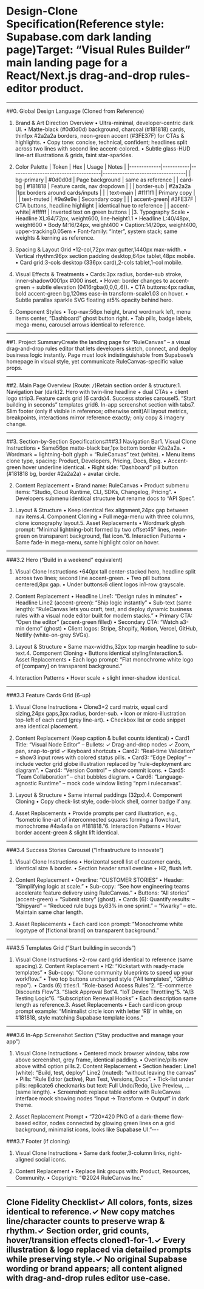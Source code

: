# Design-Clone Specification(Reference style: Supabase.com dark landing page)Target: “Visual Rules Builder” main landing page for a React/Next.js drag-and-drop rules-editor product.

---

##0. Global Design Language (Cloned from Reference)

1. Brand & Art Direction Overview • Ultra-minimal, developer-centric dark UI. • Matte-black (#0d0d0d) background, charcoal (#181818) cards, thin1px #2a2a2a borders, neon-green accent (#3FE37F) for CTAs & highlights. • Copy tone: concise, technical, confident; headlines split across two lines with second line accent-colored. • Subtle glass-HUD line-art illustrations & grids, faint star-sparkles.

2. Color Palette | Token | Hex | Usage | Notes | |-------------|-----------|-------------------------------------|----------------------------------| | bg-primary | #0d0d0d | Page background | same as reference | | card-bg | #181818 | Feature cards, nav dropdown | | | border-sub | #2a2a2a |1px borders around cards/inputs | | | text-main | #f1f1f1 | Primary copy | | | text-muted | #9e9e9e | Secondary copy | | | accent-green| #3FE37F | CTA buttons, headline highlight | identical hue to reference | | accent-white| #ffffff | Inverted text on green buttons | |3. Typography Scale • Headline XL:64/72px, weight600, line-height1.1 • Headline L:40/48px, weight600 • Body M:16/24px, weight400 • Caption:14/20px, weight400, upper-tracking0.05em • Font-family: “Inter”, system stack; same weights & kerning as reference.

4. Spacing & Layout Grid •12-col,72px max gutter,1440px max-width. • Vertical rhythm:96px section padding desktop,64px tablet,48px mobile. • Card grid:3-cols desktop (336px card),2-cols tablet,1-col mobile.

5. Visual Effects & Treatments • Cards:3px radius, border-sub stroke, inner-shadow0001px #000 inset. • Hover: border changes to accent-green + subtle elevation (0416rgba(0,0,0,.6)). • CTA buttons:4px radius, bold accent-green bg,120ms ease-in transform-scale1.03 on hover. • Subtle parallax sparkle SVG floating at5% opacity behind hero.

6. Component Styles • Top-nav:56px height, brand wordmark left, menu items center, “Dashboard” ghost button right. • Tab pills, badge labels, mega-menu, carousel arrows identical to reference.

---

##1. Project SummaryCreate the landing page for “RuleCanvas” – a visual drag-and-drop rules editor that lets developers sketch, connect, and deploy business logic instantly. Page must look indistinguishable from Supabase’s homepage in visual style, yet communicate RuleCanvas-specific value props.

---

##2. Main Page Overview (Route: `/`)Retain section order & structure:1. Navigation bar (dark)2. Hero with twin-line headline + dual CTAs + client logo strip3. Feature cards grid (6 cards)4. Success stories carousel5. “Start building in seconds” templates grid6. In-app screenshot section with tabs7. Slim footer (only if visible in reference; otherwise omit)All layout metrics, breakpoints, interactions mirror reference exactly; only copy & imagery change.

---

##3. Section-by-Section Specifications###3.1 Navigation Bar1. Visual Clone Instructions • Same56px matte-black bar,1px bottom border #2a2a2a. • Wordmark = lightning-bolt glyph + “RuleCanvas” text (white). • Menu items clone type, spacing: Product, Developers, Pricing, Docs, Blog. • Accent-green hover underline identical. • Right side: “Dashboard” pill button (#181818 bg, border #2a2a2a) + avatar circle.

2. Content Replacement • Brand name: RuleCanvas • Product submenu items: “Studio, Cloud Runtime, CLI, SDKs, Changelog, Pricing”. • Developers submenu identical structure but rename docs to “API Spec”.

3. Layout & Structure • Keep identical flex alignment,24px gap between nav items.4. Component Cloning • Full mega-menu with three columns, clone iconography layout.5. Asset Replacements • Wordmark glyph prompt: “Minimal lightning-bolt formed by two offset45° lines, neon-green on transparent background, flat icon.”6. Interaction Patterns • Same fade-in mega-menu, same highlight color on hover.

---

###3.2 Hero (“Build in a weekend” equivalent)

1. Visual Clone Instructions •640px tall center-stacked hero, headline split across two lines; second line accent-green. • Two pill buttons centered,8px gap. • Under buttons:6 client logos in1-row grayscale.

2. Content Replacement • Headline Line1: “Design rules in minutes” • Headline Line2 (accent-green): “Ship logic instantly” • Sub-text (same length): “RuleCanvas lets you craft, test, and deploy dynamic business rules with a visual node editor built for modern stacks.” • Primary CTA: “Open the editor” (accent-green filled) • Secondary CTA: “Watch a3-min demo” (ghost) • Client logos: Stripe, Shopify, Notion, Vercel, GitHub, Netlify (white-on-grey SVGs).

3. Layout & Structure • Same max-widths,32px top margin headline to sub-text.4. Component Cloning • Buttons identical styling/interaction.5. Asset Replacements • Each logo prompt: “Flat monochrome white logo of [company] on transparent background.”

6. Interaction Patterns • Hover scale + slight inner-shadow identical.

---

###3.3 Feature Cards Grid (6-up)

1. Visual Clone Instructions • Clone3×2 card matrix, equal card sizing,24px gaps,3px radius, border-sub. • Icon or micro-illustration top-left of each card (grey line-art). • Checkbox list or code snippet area identical placement.

2. Content Replacement (Keep caption & bullet counts identical) • Card1 Title: “Visual Node Editor” – Bullets: ✓ Drag-and-drop nodes ✓ Zoom, pan, snap-to-grid ✓ Keyboard shortcuts • Card2: “Real-time Validation” – show3 input rows with colored status pills. • Card3: “Edge Deploy” – include vector grid globe illustration replaced by “rule-deployment arc diagram”. • Card4: “Version Control” – show commit icons. • Card5: “Team Collaboration” – chat bubbles diagram. • Card6: “Language-agnostic Runtime” – mock code window listing “npm i rulecanvas”.

3. Layout & Structure • Same internal paddings (32px).4. Component Cloning • Copy check-list style, code-block shell, corner badge if any.

5. Asset Replacements • Provide prompts per card illustration, e.g., “Isometric line-art of interconnected squares forming a flowchart, monochrome #4a4a4a on #181818.”6. Interaction Patterns • Hover border accent-green & slight lift identical.

---

###3.4 Success Stories Carousel (“Infrastructure to innovate”)

1. Visual Clone Instructions • Horizontal scroll list of customer cards, identical size & border. • Section header small overline + H2, flush left.

2. Content Replacement • Overline: “CUSTOMER STORIES” • Header: “Simplifying logic at scale.” • Sub-copy: “See how engineering teams accelerate feature delivery using RuleCanvas.” • Buttons: “All stories” (accent-green) + “Submit story” (ghost). • Cards (6): Quantify results: – “Shipyard” – “Reduced rule bugs by83% in one sprint.” – “Kwarky” – etc. Maintain same char length.

3. Asset Replacements • Each card icon prompt: “Monochrome white logotype of [fictional brand] on transparent background.”

---

###3.5 Templates Grid (“Start building in seconds”)

1. Visual Clone Instructions •2-row card grid identical to reference (same spacing).2. Content Replacement • H2: “Kickstart with ready-made templates” • Sub-copy: “Clone community blueprints to speed up your workflow.” • Two top buttons unchanged style (“All templates”, “GitHub repo”). • Cards (6) titles:1. “Role-based Access Rules”2. “E-commerce Discounts Flow”3. “Slack Approval Bot”4. “IoT Device Throttling”5. “A/B Testing Logic”6. “Subscription Renewal Hooks” • Each description same length as reference.3. Asset Replacements • Each card icon group prompt example: “Minimalist circle icon with letter ‘RB’ in white, on #181818, style matching Supabase template icons.”

---

###3.6 In-App Screenshot Section (“Stay productive and manage your app”)

1. Visual Clone Instructions • Centered mock browser window, tabs row above screenshot, grey frame, identical padding. • Overline/pills row above with4 option pills.2. Content Replacement • Section header: Line1 (white): “Build, test, deploy” Line2 (muted): “without leaving the canvas” • Pills: “Rule Editor (active), Run Test, Versions, Docs”. • Tick-list under pills: replicate6 checkmarks but text: Full Undo/Redo, Live Preview, … (same length). • Screenshot: replace table editor with RuleCanvas interface mock showing nodes “Input → Transform → Output” in dark theme.

3. Asset Replacement Prompt • “720×420 PNG of a dark-theme flow-based editor, nodes connected by glowing green lines on a grid background, minimalist icons, looks like Supabase UI.”---

###3.7 Footer (if cloning)

1. Visual Clone Instructions • Same dark footer,3-column links, right-aligned social icons.

2. Content Replacement • Replace link groups with: Product, Resources, Community. • Copyright: “©2024 RuleCanvas Inc.”

---

## Clone Fidelity Checklist✓ All colors, fonts, sizes identical to reference.✓ New copy matches line/character counts to preserve wrap & rhythm.✓ Section order, grid counts, hover/transition effects cloned1-for-1.✓ Every illustration & logo replaced via detailed prompts while preserving style.✓ No original Supabase wording or brand appears; all content aligned with drag-and-drop rules editor use-case.